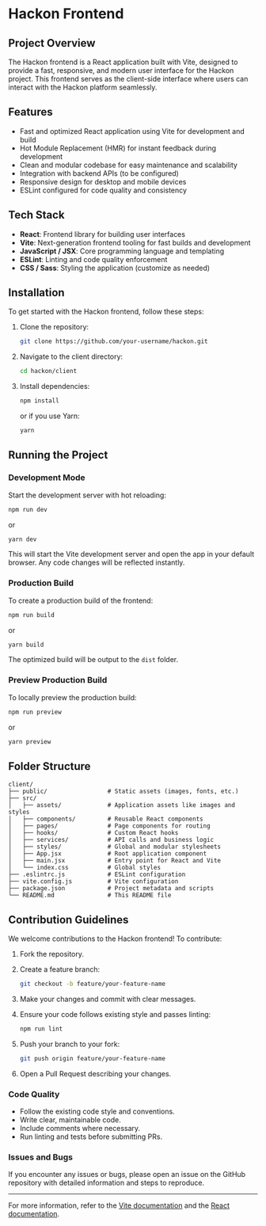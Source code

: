 # Hackon Frontend

## Project Overview

The Hackon frontend is a React application built with Vite, designed to provide a fast, responsive, and modern user interface for the Hackon project. This frontend serves as the client-side interface where users can interact with the Hackon platform seamlessly.

## Features

- Fast and optimized React application using Vite for development and build
- Hot Module Replacement (HMR) for instant feedback during development
- Clean and modular codebase for easy maintenance and scalability
- Integration with backend APIs (to be configured)
- Responsive design for desktop and mobile devices
- ESLint configured for code quality and consistency

## Tech Stack

- **React**: Frontend library for building user interfaces
- **Vite**: Next-generation frontend tooling for fast builds and development
- **JavaScript / JSX**: Core programming language and templating
- **ESLint**: Linting and code quality enforcement
- **CSS / Sass**: Styling the application (customize as needed)

## Installation

To get started with the Hackon frontend, follow these steps:

1. Clone the repository:

   ```bash
   git clone https://github.com/your-username/hackon.git
   ```

2. Navigate to the client directory:

   ```bash
   cd hackon/client
   ```

3. Install dependencies:

   ```bash
   npm install
   ```

   or if you use Yarn:

   ```bash
   yarn
   ```

## Running the Project

### Development Mode

Start the development server with hot reloading:

```bash
npm run dev
```

or

```bash
yarn dev
```

This will start the Vite development server and open the app in your default browser. Any code changes will be reflected instantly.

### Production Build

To create a production build of the frontend:

```bash
npm run build
```

or

```bash
yarn build
```

The optimized build will be output to the `dist` folder.

### Preview Production Build

To locally preview the production build:

```bash
npm run preview
```

or

```bash
yarn preview
```

## Folder Structure

```
client/
├── public/                 # Static assets (images, fonts, etc.)
├── src/
│   ├── assets/             # Application assets like images and styles
│   ├── components/         # Reusable React components
│   ├── pages/              # Page components for routing
│   ├── hooks/              # Custom React hooks
│   ├── services/           # API calls and business logic
│   ├── styles/             # Global and modular stylesheets
│   ├── App.jsx             # Root application component
│   ├── main.jsx            # Entry point for React and Vite
│   └── index.css           # Global styles
├── .eslintrc.js            # ESLint configuration
├── vite.config.js          # Vite configuration
├── package.json            # Project metadata and scripts
└── README.md               # This README file
```

## Contribution Guidelines

We welcome contributions to the Hackon frontend! To contribute:

1. Fork the repository.
2. Create a feature branch:

   ```bash
   git checkout -b feature/your-feature-name
   ```

3. Make your changes and commit with clear messages.
4. Ensure your code follows existing style and passes linting:

   ```bash
   npm run lint
   ```

5. Push your branch to your fork:

   ```bash
   git push origin feature/your-feature-name
   ```

6. Open a Pull Request describing your changes.

### Code Quality

- Follow the existing code style and conventions.
- Write clear, maintainable code.
- Include comments where necessary.
- Run linting and tests before submitting PRs.

### Issues and Bugs

If you encounter any issues or bugs, please open an issue on the GitHub repository with detailed information and steps to reproduce.

---

For more information, refer to the [Vite documentation](https://vitejs.dev/) and the [React documentation](https://reactjs.org/).
